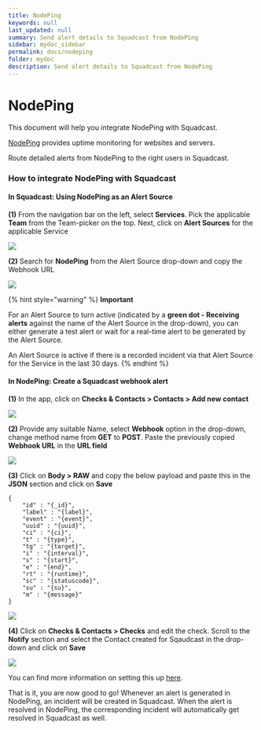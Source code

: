 ```yaml
---
title: NodePing
keywords: null
last_updated: null
summary: Send alert details to Squadcast from NodePing
sidebar: mydoc_sidebar
permalink: docs/nodeping
folder: mydoc
description: Send alert details to Squadcast from NodePing
---
```


# NodePing

This document will help you integrate NodePing with Squadcast.

[NodePing](https://nodeping.com/) provides uptime monitoring for websites and servers.

Route detailed alerts from NodePing to the right users in Squadcast.

### How to integrate NodePing with Squadcast

#### In Squadcast: Using NodePing as an Alert Source

**(1)** From the navigation bar on the left, select **Services**. Pick the applicable **Team** from the Team-picker on the top. Next, click on **Alert Sources** for the applicable Service

![](../../.gitbook/assets/alert\_source\_1.png)

**(2)** Search for **NodePing** from the Alert Source drop-down and copy the Webhook URL

![](../../.gitbook/assets/nodeping\_1.png)

{% hint style="warning" %}
**Important**

For an Alert Source to turn active (indicated by a **green dot - Receiving alerts** against the name of the Alert Source in the drop-down), you can either generate a test alert or wait for a real-time alert to be generated by the Alert Source.

An Alert Source is active if there is a recorded incident via that Alert Source for the Service in the last 30 days.
{% endhint %}

#### In NodePing: Create a Squadcast webhook alert

**(1)** In the app, click on **Checks & Contacts > Contacts > Add new contact**

![](../../.gitbook/assets/nodeping\_2.png)

**(2)** Provide any suitable Name, select **Webhook** option in the drop-down, change method name from **GET** to **POST**. Paste the previously copied **Webhook URL** in the **URL field**

![](../../.gitbook/assets/nodeping\_3.png)

**(3)** Click on **Body > RAW** and copy the below payload and paste this in the **JSON** section and click on **Save**

```
{
	"id" : "{_id}",
	"label" : "{label}",
	"event" : "{event}",
	"uuid" : "{uuid}",
	"ci" : "{ci}",
	"t" : "{type}",
	"tg" : "{target}",
	"i" : "{interval}",
	"s" : "{start}",
	"e" : "{end}",
	"rt" : "{runtime}",
	"sc" : "{statuscode}",
	"su" : "{su}",
	"m" : "{message}"
}
```

![](../../.gitbook/assets/nodeping\_4.png)

**(4)** Click on **Checks & Contacts > Checks** and edit the check. Scroll to the **Notify** section and select the Contact created for Sqaudcast in the drop-down and click on **Save**

![](../../.gitbook/assets/nodeping\_5.png)

You can find more information on setting this up [here](https://nodeping.com/nodepingnotifications.html#webhooks).

That is it, you are now good to go! Whenever an alert is generated in NodePing, an incident will be created in Squadcast. When the alert is resolved in NodePing, the corresponding incident will automatically get resolved in Squadcast as well.
